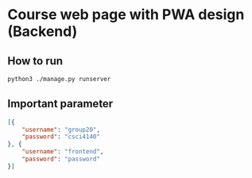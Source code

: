 # Course web page with PWA design (Backend)

## How to run
```bash
python3 ./manage.py runserver
```

## Important parameter
```json
[{
    "username": "group20",
    "password": "csci4140"
}, {
    "username": "frontend",
    "password": "password"
}]
```